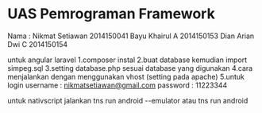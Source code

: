 # UAS Pemrograman Framework
Nama  : Nikmat Setiawan   2014150041
        Bayu Khairul A    2014150153
        Dian Arian Dwi C  2014150154

untuk angular laravel
1.composer instal
2.buat database kemudian import simpeg.sql
3.setting database.php sesuai database yang digunakan
4.cara menjalankan dengan menggunakan vhost (setting pada apache)
5.untuk login username  : nikmatsetiawan@gmail.com
              password  : 11223344

untuk nativscript
jalankan tns run android --emulator 
atau tns run android
        
